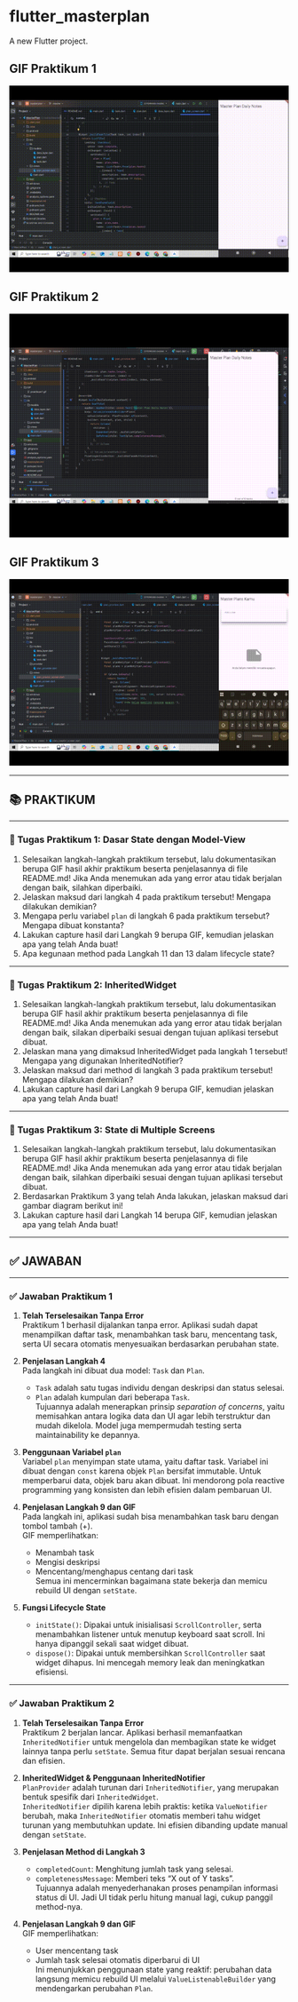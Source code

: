 # flutter_masterplan

A new Flutter project.

## GIF Praktikum 1

![Praktikum 1](GIF/praktikum1.gif)

## GIF Praktikum 2

![Praktikum 2](GIF/praktikum2.gif)

## GIF Praktikum 3

![Praktikum 3](GIF/praktikum3.gif)

---

## 📚 PRAKTIKUM

---

### 🧪 Tugas Praktikum 1: Dasar State dengan Model-View

1. Selesaikan langkah-langkah praktikum tersebut, lalu dokumentasikan berupa GIF hasil akhir praktikum beserta penjelasannya di file README.md! Jika Anda menemukan ada yang error atau tidak berjalan dengan baik, silahkan diperbaiki.
2. Jelaskan maksud dari langkah 4 pada praktikum tersebut! Mengapa dilakukan demikian?
3. Mengapa perlu variabel `plan` di langkah 6 pada praktikum tersebut? Mengapa dibuat konstanta?
4. Lakukan capture hasil dari Langkah 9 berupa GIF, kemudian jelaskan apa yang telah Anda buat!
5. Apa kegunaan method pada Langkah 11 dan 13 dalam lifecycle state?

---

### 🧪 Tugas Praktikum 2: InheritedWidget

1. Selesaikan langkah-langkah praktikum tersebut, lalu dokumentasikan berupa GIF hasil akhir praktikum beserta penjelasannya di file README.md! Jika Anda menemukan ada yang error atau tidak berjalan dengan baik, silakan diperbaiki sesuai dengan tujuan aplikasi tersebut dibuat.
2. Jelaskan mana yang dimaksud InheritedWidget pada langkah 1 tersebut! Mengapa yang digunakan InheritedNotifier?
3. Jelaskan maksud dari method di langkah 3 pada praktikum tersebut! Mengapa dilakukan demikian?
4. Lakukan capture hasil dari Langkah 9 berupa GIF, kemudian jelaskan apa yang telah Anda buat!

---

### 🧪 Tugas Praktikum 3: State di Multiple Screens

1. Selesaikan langkah-langkah praktikum tersebut, lalu dokumentasikan berupa GIF hasil akhir praktikum beserta penjelasannya di file README.md! Jika Anda menemukan ada yang error atau tidak berjalan dengan baik, silahkan diperbaiki sesuai dengan tujuan aplikasi tersebut dibuat.
2. Berdasarkan Praktikum 3 yang telah Anda lakukan, jelaskan maksud dari gambar diagram berikut ini!
3. Lakukan capture hasil dari Langkah 14 berupa GIF, kemudian jelaskan apa yang telah Anda buat!

---

## ✅ JAWABAN

---

### ✅ Jawaban Praktikum 1

1. **Telah Terselesaikan Tanpa Error**  
   Praktikum 1 berhasil dijalankan tanpa error. Aplikasi sudah dapat menampilkan daftar task, menambahkan task baru, mencentang task, serta UI secara otomatis menyesuaikan berdasarkan perubahan state.

2. **Penjelasan Langkah 4**  
   Pada langkah ini dibuat dua model: `Task` dan `Plan`.  
   - `Task` adalah satu tugas individu dengan deskripsi dan status selesai.
   - `Plan` adalah kumpulan dari beberapa `Task`.  
   Tujuannya adalah menerapkan prinsip *separation of concerns*, yaitu memisahkan antara logika data dan UI agar lebih terstruktur dan mudah dikelola. Model juga mempermudah testing serta maintainability ke depannya.

3. **Penggunaan Variabel `plan`**  
   Variabel `plan` menyimpan state utama, yaitu daftar task. Variabel ini dibuat dengan `const` karena objek `Plan` bersifat immutable. Untuk memperbarui data, objek baru akan dibuat. Ini mendorong pola reactive programming yang konsisten dan lebih efisien dalam pembaruan UI.

4. **Penjelasan Langkah 9 dan GIF**  
   Pada langkah ini, aplikasi sudah bisa menambahkan task baru dengan tombol tambah (+).  
   GIF memperlihatkan:
   - Menambah task
   - Mengisi deskripsi
   - Mencentang/menghapus centang dari task  
   Semua ini mencerminkan bagaimana state bekerja dan memicu rebuild UI dengan `setState`.

5. **Fungsi Lifecycle State**  
   - `initState()`: Dipakai untuk inisialisasi `ScrollController`, serta menambahkan listener untuk menutup keyboard saat scroll. Ini hanya dipanggil sekali saat widget dibuat.  
   - `dispose()`: Dipakai untuk membersihkan `ScrollController` saat widget dihapus. Ini mencegah memory leak dan meningkatkan efisiensi.

---

### ✅ Jawaban Praktikum 2

1. **Telah Terselesaikan Tanpa Error**  
   Praktikum 2 berjalan lancar. Aplikasi berhasil memanfaatkan `InheritedNotifier` untuk mengelola dan membagikan state ke widget lainnya tanpa perlu `setState`. Semua fitur dapat berjalan sesuai rencana dan efisien.

2. **InheritedWidget & Penggunaan InheritedNotifier**  
   `PlanProvider` adalah turunan dari `InheritedNotifier`, yang merupakan bentuk spesifik dari `InheritedWidget`.  
   `InheritedNotifier` dipilih karena lebih praktis: ketika `ValueNotifier` berubah, maka `InheritedNotifier` otomatis memberi tahu widget turunan yang membutuhkan update. Ini efisien dibanding update manual dengan `setState`.

3. **Penjelasan Method di Langkah 3**  
   - `completedCount`: Menghitung jumlah task yang selesai.
   - `completenessMessage`: Memberi teks “X out of Y tasks”.  
   Tujuannya adalah menyederhanakan proses penampilan informasi status di UI. Jadi UI tidak perlu hitung manual lagi, cukup panggil method-nya.

4. **Penjelasan Langkah 9 dan GIF**  
   GIF memperlihatkan:
   - User mencentang task
   - Jumlah task selesai otomatis diperbarui di UI  
   Ini menunjukkan penggunaan state yang reaktif: perubahan data langsung memicu rebuild UI melalui `ValueListenableBuilder` yang mendengarkan perubahan `Plan`.



